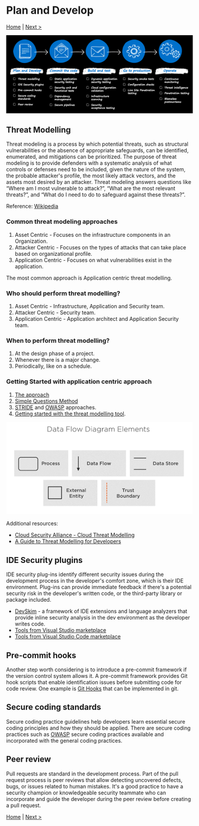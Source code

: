 # Plan and Develop

[Home](./readme.md) | [Next >](./2-commit.md)

![devsecops-controls](./media/devsecops-controls.png)

## Threat Modelling

Threat modeling is a process by which potential threats, such as structural vulnerabilities or the absence of appropriate safeguards, can be identified, enumerated, and mitigations can be prioritized. The purpose of threat modeling is to provide defenders with a systematic analysis of what controls or defenses need to be included, given the nature of the system, the probable attacker's profile, the most likely attack vectors, and the assets most desired by an attacker. Threat modeling answers questions like “Where am I most vulnerable to attack?”, “What are the most relevant threats?”, and “What do I need to do to safeguard against these threats?”.

Reference: [Wikipedia](https://en.wikipedia.org/wiki/Threat_model)

### Common threat modeling approaches

1. Asset Centric - Focuses on the infrastructure components in an Organization.
2. Attacker Centric - Focuses on the types of attacks that can take place based on organizational profile.
3. Application Centric - Focuses on what vulnerabilities exist in the application.

The most common approach is Application centric threat modelling.

### Who should perform threat modelling?

1. Asset Centric - Infrastructure, Application and Security team.
2. Attacker Centric - Security team.
3. Application Centric - Application architect and Application Security team.

### When to perform threat modelling?

1. At the design phase of a project.
2. Whenever there is a major change.
3. Periodically, like on a schedule.

### Getting Started with application centric approach

1. [The approach](https://docs.microsoft.com/en-us/security/compass/applications-services#top-down-approach-through-threat-modeling)
1. [Simple Questions Method](https://docs.microsoft.com/en-us/security/compass/applications-services#simple-questions-method)
1. [STRIDE](https://en.wikipedia.org/wiki/STRIDE_(security)) and [OWASP](https://owasp.org/www-community/Threat_Modeling) approaches.
1. [Getting started with the threat modelling tool](https://docs.microsoft.com/en-us/azure/security/develop/threat-modeling-tool-getting-started).

![Threat Modelling Elements](./media/ThreatModelling1.png)

Additional resources:
- [Cloud Security Alliance - Cloud Threat Modelling](https://cloudsecurityalliance.org/artifacts/cloud-threat-modeling/)
- [A Guide to Threat Modelling for Developers](https://martinfowler.com/articles/agile-threat-modelling.html)

## IDE Security plugins

IDE security plug-ins identify different security issues during the development process in the developer's comfort zone, which is their IDE environment. Plug-ins can provide immediate feedback if there's a potential security risk in the developer's written code, or the third-party library or package included.

- [DevSkim](https://github.com/Microsoft/DevSkim#devskim) - a framework of IDE extensions and language analyzers that provide inline security analysis in the dev environment as the developer writes code.
- [Tools from Visual Studio marketplace](https://marketplace.visualstudio.com/search?term=tag%3ASecurity&target=VS&category=All%20categories&vsVersion=vs15&sortBy=Relevance)
- [Tools from Visual Studio Code marketplace](https://marketplace.visualstudio.com/search?term=tag%3Asecurity&target=VSCode&category=All%20categories&sortBy=Relevance)

## Pre-commit hooks

Another step worth considering is to introduce a pre-commit framework if the version control system allows it. A pre-commit framework provides Git hook scripts that enable identification issues before submitting code for code review. One example is [Git Hooks](https://git-scm.com/book/en/v2/Customizing-Git-Git-Hooks) that can be implemented in git.

## Secure coding standards

Secure coding practice guidelines help developers learn essential secure coding principles and how they should be applied. There are secure coding practices such as [OWASP](https://owasp.org/www-project-secure-coding-practices-quick-reference-guide/migrated_content) secure coding practices available and incorporated with the general coding practices.

## Peer review

Pull requests are standard in the development process. Part of the pull request process is peer reviews that allow detecting uncovered defects, bugs, or issues related to human mistakes. It's a good practice to have a security champion or knowledgeable security teammate who can incorporate and guide the developer during the peer review before creating a pull request.

[Home](./readme.md) | [Next >](./2-commit.md)
